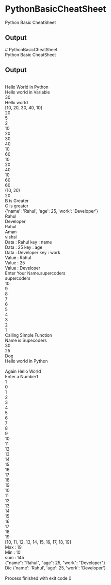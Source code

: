 # PythonBasicCheatSheet
Python Basic CheatSheet
<h2>Output</h2>
# PythonBasicCheatSheet<br>Python Basic CheatSheet<br><h2>Output</h2><br>Hello World in Python<br>Hello world in Variable<br>30<br>Hello world<br>[10, 20, 30, 40, 10]<br>20<br>5<br>2<br>10<br>20<br>30<br>40<br>10<br>60<br>10<br>20<br>40<br>10<br>60<br>60<br>(10, 20)<br>20<br>B is Greater<br>C is greater<br>{'name': 'Rahul', 'age': 25, 'work': 'Developer'}<br>Rahul<br>Developer<br>Rahul<br>Aman<br>vishal<br>Data : Rahul key : name<br>Data : 25 key : age<br>Data : Developer key : work<br>Value : Rahul<br>Value : 25<br>Value : Developer<br>Enter Your Name.supercoders<br>supercoders<br>10<br>9<br>8<br>7<br>6<br>5<br>4<br>3<br>2<br>1<br>Calling Simple Function<br>Name is Supecoders<br>30<br>25<br>Dog<br>Hello world in Python<br><br>Again Hello World<br>Enter a Number1<br>1<br>0<br>1<br>2<br>3<br>4<br>5<br>6<br>7<br>8<br>9<br>10<br>11<br>12<br>13<br>14<br>15<br>16<br>17<br>18<br>19<br>10<br>11<br>12<br>13<br>14<br>15<br>16<br>17<br>18<br>19<br>[10, 11, 12, 13, 14, 15, 16, 17, 18, 19]<br>Max : 19<br>Min : 10<br>sum : 145<br>{"name": "Rahul", "age": 25, "work": "Developer"}<br>Dic {'name': 'Rahul', 'age': 25, 'work': 'Developer'}<br><br>Process finished with exit code 0<br>
